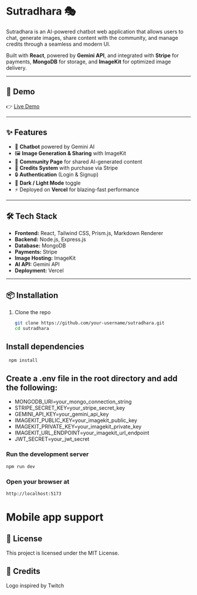 
# Sutradhara 🎭

Sutradhara is an AI-powered chatbot web application that allows users to chat, generate images, share content with the community, and manage credits through a seamless and modern UI.  

Built with **React**, powered by **Gemini API**, and integrated with **Stripe** for payments, **MongoDB** for storage, and **ImageKit** for optimized image delivery.  

---

## 🚀 Demo
👉 [Live Demo](https://sutradhara.vercel.app/)  

---

## ✨ Features
- 💬 **Chatbot** powered by Gemini AI  
- 🖼️ **Image Generation & Sharing** with ImageKit  
- 👥 **Community Page** for shared AI-generated content  
- 💎 **Credits System** with purchase via Stripe  
- 🔒 **Authentication** (Login & Signup)  
- 🌙 **Dark / Light Mode** toggle  
- ⚡ Deployed on **Vercel** for blazing-fast performance  

---

## 🛠️ Tech Stack
- **Frontend:** React, Tailwind CSS, Prism.js, Markdown Renderer  
- **Backend:** Node.js, Express.js  
- **Database:** MongoDB  
- **Payments:** Stripe  
- **Image Hosting:** ImageKit  
- **AI API:** Gemini API  
- **Deployment:** Vercel  

---

## 📦 Installation

1. Clone the repo
   ```bash
   git clone https://github.com/your-username/sutradhara.git
   cd sutradhara


## Install dependencies

```bash
 npm install
```


## Create a .env file in the root directory and add the following:

- MONGODB_URI=your_mongo_connection_string
- STRIPE_SECRET_KEY=your_stripe_secret_key
- GEMINI_API_KEY=your_gemini_api_key
- IMAGEKIT_PUBLIC_KEY=your_imagekit_public_key
- IMAGEKIT_PRIVATE_KEY=your_imagekit_private_key
- IMAGEKIT_URL_ENDPOINT=your_imagekit_url_endpoint
- JWT_SECRET=your_jwt_secret


### Run the development server
```bash
npm run dev
```

### Open your browser at

```bash
http://localhost:5173
```


 # Mobile app support


## 📝 License

This project is licensed under the MIT License.

## 🙏 Credits

Logo inspired by Twitch


